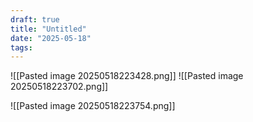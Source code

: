 ```yaml
---
draft: true
title: "Untitled"
date: "2025-05-18"
tags: 
---
```

![[Pasted image 20250518223428.png]]
![[Pasted image 20250518223702.png]]


![[Pasted image 20250518223754.png]]